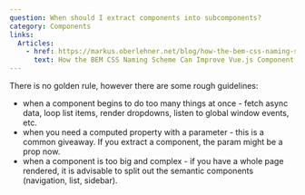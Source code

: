 ```yaml
---
question: When should I extract components into subcomponents?
category: Components
links:
  Articles:
    - href: https://markus.oberlehner.net/blog/how-the-bem-css-naming-scheme-can-improve-vue-component-architecture/
      text: How the BEM CSS Naming Scheme Can Improve Vue.js Component Architecture
---
```


There is no golden rule, however there are some rough guidelines:

* when a component begins to do too many things at once - fetch async data, loop list items, render dropdowns, listen to global window events, etc.
* when you need a computed property with a parameter - this is a common giveaway. If you extract a component, the param might be a prop now.
* when a component is too big and complex - if you have a whole page rendered, it is advisable to split out the semantic components (navigation, list, sidebar).
